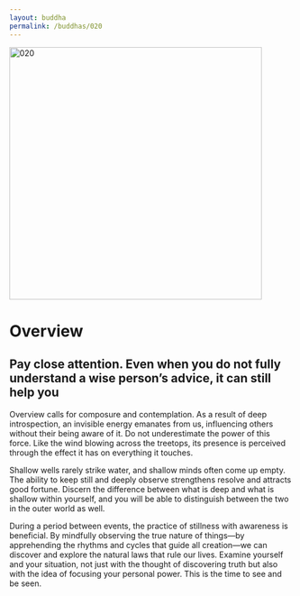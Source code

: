 ```yaml
---
layout: buddha
permalink: /buddhas/020
---
```


<div class="uk-text-center">
<img src="{{"/assets/img/buddhas/buddha-020.jpg" | relative_url}}" alt="020"  width="448" height="448"></div>

# Overview

##  Pay close attention. Even when you do not fully understand a wise person’s advice, it can still help you



Overview calls for composure and contemplation. As a result of deep introspection, an invisible energy emanates from us, influencing others without their being aware of it. Do not underestimate the power of this force. Like the wind blowing across the treetops, its presence is perceived through the effect it has on everything it touches.

Shallow wells rarely strike water, and shallow minds often come up empty. The ability to keep still and deeply observe strengthens resolve and attracts good fortune. Discern the difference between what is deep and what is shallow within yourself, and you will be able to distinguish between the two in the outer world as well.

During a period between events, the practice of stillness with awareness is beneficial. By mindfully observing the true nature of things—by apprehending the rhythms and cycles that guide all creation—we can discover and explore the natural laws that rule our lives. Examine yourself and your situation, not just with the thought of discovering truth but also with the idea of focusing your personal power. This is the time to see and be seen.
